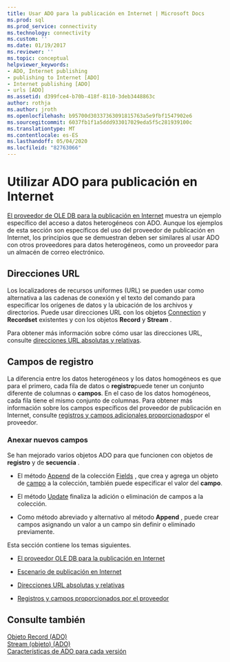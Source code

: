 ```yaml
---
title: Usar ADO para la publicación en Internet | Microsoft Docs
ms.prod: sql
ms.prod_service: connectivity
ms.technology: connectivity
ms.custom: ''
ms.date: 01/19/2017
ms.reviewer: ''
ms.topic: conceptual
helpviewer_keywords:
- ADO, Internet publishing
- publishing to Internet [ADO]
- Internet publishing [ADO]
- urls [ADO]
ms.assetid: d399fce4-b70b-418f-8110-3deb3448863c
author: rothja
ms.author: jroth
ms.openlocfilehash: b95700d30337363091815763a5e9fbf1547902e6
ms.sourcegitcommit: 6037fb1f1a5ddd933017029eda5f5c281939100c
ms.translationtype: MT
ms.contentlocale: es-ES
ms.lasthandoff: 05/04/2020
ms.locfileid: "82763066"
---
```

# <a name="using-ado-for-internet-publishing"></a>Utilizar ADO para publicación en Internet
[El proveedor de OLE DB para la publicación en Internet](../../../ado/guide/data/the-ole-db-provider-for-internet-publishing.md) muestra un ejemplo específico del acceso a datos heterogéneos con ADO. Aunque los ejemplos de esta sección son específicos del uso del proveedor de publicación en Internet, los principios que se demuestran deben ser similares al usar ADO con otros proveedores para datos heterogéneos, como un proveedor para un almacén de correo electrónico.  
  
## <a name="urls"></a>Direcciones URL  
 Los localizadores de recursos uniformes (URL) se pueden usar como alternativa a las cadenas de conexión y el texto del comando para especificar los orígenes de datos y la ubicación de los archivos y directorios. Puede usar direcciones URL con los objetos [Connection](../../../ado/reference/ado-api/connection-object-ado.md) y **Recordset** existentes y con los objetos **Record** y **Stream** .  
  
 Para obtener más información sobre cómo usar las direcciones URL, consulte [direcciones URL absolutas y relativas](../../../ado/guide/data/absolute-and-relative-urls.md).  
  
## <a name="record-fields"></a>Campos de registro  
 La diferencia entre los datos heterogéneos y los datos homogéneos es que para el primero, cada fila de datos o **registro**puede tener un conjunto diferente de columnas o **campos**. En el caso de los datos homogéneos, cada fila tiene el mismo conjunto de columnas. Para obtener más información sobre los campos específicos del proveedor de publicación en Internet, consulte [registros y campos adicionales proporcionados](../../../ado/guide/data/records-and-provider-supplied-fields.md)por el proveedor.  
  
### <a name="appending-new-fields"></a>Anexar nuevos campos  
 Se han mejorado varios objetos ADO para que funcionen con objetos de **registro** y de **secuencia** .  
  
-   El método [Append](../../../ado/reference/ado-api/append-method-ado.md) de la colección [Fields](../../../ado/reference/ado-api/fields-collection-ado.md) , que crea y agrega un objeto de [campo](../../../ado/reference/ado-api/field-object.md) a la colección, también puede especificar el valor del **campo**.  
  
-   El método [Update](../../../ado/reference/ado-api/update-method.md) finaliza la adición o eliminación de campos a la colección.  
  
-   Como método abreviado y alternativo al método **Append** , puede crear campos asignando un valor a un campo sin definir o eliminado previamente.  
  
 Esta sección contiene los temas siguientes.  
  
-   [El proveedor OLE DB para la publicación en Internet](../../../ado/guide/data/the-ole-db-provider-for-internet-publishing.md)  
  
-   [Escenario de publicación en Internet](../../../ado/guide/data/internet-publishing-scenario.md)  
  
-   [Direcciones URL absolutas y relativas](../../../ado/guide/data/absolute-and-relative-urls.md)  
  
-   [Registros y campos proporcionados por el proveedor](../../../ado/guide/data/records-and-provider-supplied-fields.md)  
  
## <a name="see-also"></a>Consulte también  
 [Objeto Record (ADO)](../../../ado/reference/ado-api/record-object-ado.md)   
 [Stream (objeto) (ADO)](../../../ado/reference/ado-api/stream-object-ado.md)   
 [Características de ADO para cada versión](../../../ado/guide/ado-history.md)
